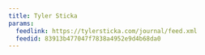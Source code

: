 ```yaml
---
title: Tyler Sticka
params:
  feedlink: https://tylersticka.com/journal/feed.xml
  feedid: 83913b477047f7838a4952e9d4b68da0
---
```

